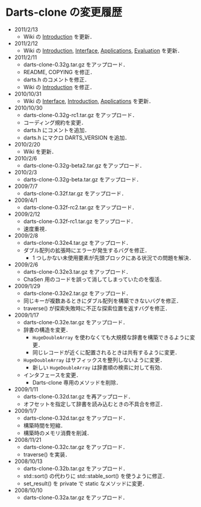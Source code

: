 # Darts-clone の変更履歴

* 2011/2/13
  * Wiki の [Introduction](https://github.com/s-yata/darts-clone/blob/master/doc/ja/Introduction.md) を更新．
* 2011/2/12
  * Wiki の [Introduction](https://github.com/s-yata/darts-clone/blob/master/doc/ja/Introduction.md), [Interface](https://github.com/s-yata/darts-clone/blob/master/doc/ja/Interface.md), [Applications](https://github.com/s-yata/darts-clone/blob/master/doc/ja/Applications.md), [Evaluation](https://github.com/s-yata/darts-clone/blob/master/doc/ja/Evaluation.md) を更新．
* 2011/2/11
  * darts-clone-0.32g.tar.gz をアップロード．
  * README, COPYING を修正．
  * darts.h のコメントを修正．
  * Wiki の [Introduction](https://github.com/s-yata/darts-clone/blob/master/doc/ja/Introduction.md) を修正．
* 2010/10/31
  * Wiki の [Interface](https://github.com/s-yata/darts-clone/blob/master/doc/ja/Interface.md), [Introduction](https://github.com/s-yata/darts-clone/blob/master/doc/ja/Introduction.md), [Applications](https://github.com/s-yata/darts-clone/blob/master/doc/ja/Applications.md) を更新．
* 2010/10/30
  * darts-clone-0.32g-rc1.tar.gz をアップロード．
  * コーディング規約を変更．
  * darts.h にコメントを追加．
  * darts.h にマクロ DARTS_VERSION を追加．
* 2010/2/20
  * Wiki を更新．
* 2010/2/6
  * darts-clone-0.32g-beta2.tar.gz をアップロード．
* 2010/2/3
  * darts-clone-0.32g-beta.tar.gz をアップロード．
* 2009/7/7
  * darts-clone-0.32f.tar.gz をアップロード．
* 2009/4/1
  * darts-clone-0.32f-rc2.tar.gz をアップロード．
* 2009/2/12
  * darts-clone-0.32f-rc1.tar.gz をアップロード．
  * 速度重視．
* 2009/2/8
  * darts-clone-0.32e4.tar.gz をアップロード．
  * ダブル配列の拡張時にエラーが発生するバグを修正．
    * 1 つしかない未使用要素が先頭ブロックにある状況での問題を解決．
* 2009/2/6
  * darts-clone-0.32e3.tar.gz をアップロード．
  * ChaSen 用のコードを誤って消してしまっていたのを復活．
* 2009/1/29
  * darts-clone-0.32e2.tar.gz をアップロード．
  * 同じキーが複数あるときにダブル配列を構築できないバグを修正．
  * traverse() が探索失敗時に不正な探索位置を返すバグを修正．
* 2009/1/17
  * darts-clone-0.32e.tar.gz をアップロード．
  * 辞書の構造を変更．
    * `HugeDoubleArray` を使わなくても大規模な辞書を構築できるように変更．
    * 同じレコードが近くに配置されるときは共有するように変更．
  * `HugeDoubleArray` はサフィックスを整列しないように変更．
    * 新しい `HugeDoubleArray` は辞書順の検索に対して有効．
  * インタフェースを変更．
    * Darts-clone 専用のメソッドを削除．
* 2009/1/11
  * darts-clone-0.32d.tar.gz を再アップロード．
  * オフセットを指定して辞書を読み込むときの不具合を修正．
* 2009/1/7
  * darts-clone-0.32d.tar.gz をアップロード．
  * 構築時間を短縮．
  * 構築時のメモリ消費を削減．
* 2008/11/21
  * darts-clone-0.32c.tar.gz をアップロード．
  * traverse() を実装．
* 2008/10/13
  * darts-clone-0.32b.tar.gz をアップロード．
  * std::sort() の代わりに std::stable_sort() を使うように修正．
  * set_result() を private で static なメソッドに変更．
* 2008/10/10
  * darts-clone-0.32a.tar.gz をアップロード．
